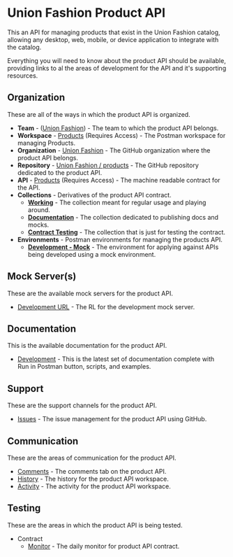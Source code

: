 # Union Fashion Product API
This an API for managing products that exist in the Union Fashion catalog, allowing any desktop, web, mobile, or device application to integrate with the catalog.

Everything you will need to know about the product API should be available, providing links to al the areas of development for the API and it's supporting resources.

## Organization
These are all of the ways in which the product API is organized.

- **Team** - ([Union Fashion](https://union-fashion.postman.co/team)) - The team to which the product API belongs.
- **Workspace** - [Products](https://union-fashion.postman.co/workspaces/2990215b-b3e0-4431-b2ca-80cf01274a25/apis) (Requires Access) - The Postman workspace for managing Products.
- **Organization** - [Union Fashion](https://github.com/union-fashion) - The GitHub organization where the product API belongs.
- **Repository** - [Union Fashion / products](https://github.com/union-fashion/products) - The GitHub repository dedicated to the product API.
- **API** - [Products](https://union-fashion.postman.co/apis/b06cd7bd-51a8-40df-a036-d5cec42700c6?version=e9d51adf-9738-4e58-9c76-b0d11c196d1d) (Requires Access) - The machine readable contract for the API.
- **Collections** - Derivatives of the product API contract.
    - [**Working**](https://union-fashion.postman.co/collections/10394726-5d172ec2-d989-4f99-beb1-8ad17294af21) - The collection meant for regular usage and playing around.
    - [**Documentation**](https://union-fashion.postman.co/collections/10394726-d45351d9-a093-4a70-9ba1-e28a4c8fb587) - The collection dedicated to publishing docs and mocks.
    - [**Contract Testing**](https://union-fashion.postman.co/collections/10394726-987d1a4c-cd19-42bf-8736-786a64a09e1f) - The collection that is just for testing the contract.
- **Environments** - Postman environments for managing the products API.
    - [**Development - Mock**](https://union-fashion.postman.co/environments/10394726-c10b73a0-e2d0-4de7-86b7-5d63e6cb6e40?workspace=2990215b-b3e0-4431-b2ca-80cf01274a25) - The environment for applying against APIs being developed using a mock environment.

## Mock Server(s)
These are the available mock servers for the product API.

- [Development URL](https://f7785723-c31c-4944-baf1-08c58f186515.mock.pstmn.io) - The RL for the development mock server.

## Documentation
This is the available documentation for the product API.

- [Development](https://documenter.getpostman.com/view/10394726/SzS2xojt?version=latest) - This is the latest set of documentation complete with Run in Postman button, scripts, and examples.

## Support
These are the support channels for the product API.

- [Issues](https://github.com/union-fashion/products/issues) - The issue management for the product API using GitHub.

## Communication
These are the areas of communication for the product API.

- [Comments](https://union-fashion.postman.co/apis/b06cd7bd-51a8-40df-a036-d5cec42700c6?version=e9d51adf-9738-4e58-9c76-b0d11c196d1d) - The comments tab on the product API.
- [History](https://union-fashion.postman.co/workspaces/2990215b-b3e0-4431-b2ca-80cf01274a25/history) - The history for the product API workspace.
- [Activity](https://union-fashion.postman.co/workspaces/2990215b-b3e0-4431-b2ca-80cf01274a25/activity) - The activity for the product API workspace.

## Testing
These are the areas in which the product API is being tested.

- Contract
  - [Monitor](https://union-fashion.postman.co/monitors/1ea72f63-0700-4370-a289-9a749bc9dd81?result=success&result=failure&result=error&result=abort&trigger=api&trigger=schedule&trigger=webhook&workspace=2990215b-b3e0-4431-b2ca-80cf01274a25) - The daily monitor for product API contract.
